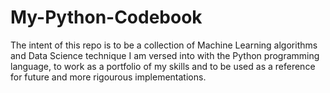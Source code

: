 # My-Python-Codebook
The intent of this repo is to be a collection of Machine Learning algorithms and Data Science technique I am versed into with the Python programming language, to work as a portfolio of my skills and to be used as a reference for future and more rigourous implementations.
